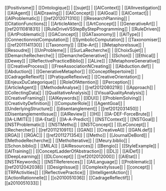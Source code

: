 [[Positivisme]] | [[Ontologique]] | [[sujet]] | [[AIContext]] | [[AIInvestigation]] | [[AIAgent]] | [[AIDrawing]] | [[AIConcept]] | [[AIGoal]] | [[AIContact]] | [[AIProblematic]] | [[ref2012071310]] | [[ResearchPlanning]] | [[CitationFunctions]] | [[ArticleAkten]] | [[ArtConcept]] | [[GenerativeArt]] | [[ref2011081831]] | [[RuleDriveVSStepByStepProgramming]] | [[RuleDriven]] | [[ArtProblematic]] | [[GAConcept]] | [[GATaxonomy]] | [[AIType]] | [[ConnectionnistComputation]] | [[SymbolicComputation]] | [[Taxonomiser]] | [[ref2011141130]] | [[Taxonomy]] | [[Ele-Art]] | [[MetaphoreIssue]] | [[Resoudre]] | [[UnProbleme]] | [[SurLaRecherche]] | [[ChoixSujet]] | [[DemarcheRecherche]] | [[DemarcheGenerative]] | [[Schon]] | [[Ethical]] | [[Dewey]] | [[ReflectivePracticeBiblio]] | [[ALire]] | [[MetaphoreGenerative]] | [[CreativeProcess]] | [[FreeAssociationNCreating]] | [[Abduction.def]] | [[Abduction]] | [[GenerativeMetaphor]] | [[ConceptRepertoire]] | [[CadrageReflexif]] | [[PratiqueReflexive]] | [[CreativeOrientation]] | [[EnjeuxDuCategorique]] | [[RoleOfAttention]] | [[Perception]] | [[ArticleAgent]] | [[MethodeAnalyse]] | [[ref2012080219]] | [[Approach]] | [[CollectingData]] | [[QualitativeAnalysis]] | [[VisualQualityAnalysis]] | [[CreativeFraming]] | [[AIKeywords]] | [[IDUI]] | [[ProblemSolving]] | [[CreativityDefinition]] | [[ComputerRole]] | [[AgentGoal]] | [[UnderlyingStructure]] | [[disentanglement]] | [[ref2012031450]] | [[DisentanglementIssue]] | [[AIReview]] | [[IH]] | [[IA-DEF-ForceBrute]] | [[IA-LIMITE]] | [[IA-Etat]] | [[IA-A-Predict]] | [[NSTContext]] | [[NSTGoal]] | [[NSTProblematic]] | [[NSTMetho]] | [[NSTConcept]] | [[LeConcept]] | [[Rechercher]] | [[ref2011210911]] | [[GAN]] | [[CreativeAI]] | [[GAN.def]] | [[RGA]] | [[RGAC]] | [[ref2011271354]] | [[Metho]] | [[JournalDeBord]] | [[MethodeRecherche]] | [[MethoIterative]] | [[Meury.biblio]] | [[Schon.biblio]] | [[MILA]] | [[AIResources]] | [[Bengio]] | [[StyleExample]] | [[AITraining]] | [[ConceptLadderOfAbstraction]] | [[DL]] | [[AIDef]] | [[DeepLearning]] | [[DLConcept]] | [[ref2012012000]] | [[AIEtat]] | [[NSTKeywords]] | [[NSTReferences]] | [[AILanguage]] | [[Problematic]] | [[ref2012042038]] | [[DesignIssue]] | [[ComplexityIssue]] | [[concept]] | [[TRPActivities]] | [[ReflectivePractice]] | [[IntelligentAction]] | [[ActionRationnelle]] | [[o2010051036]] | [[CadrageReflectif]] | [[a2010051033]] | 